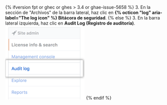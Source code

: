 {% ifversion fpt or ghec or ghes > 3.4 or ghae-issue-5658 %}
3. En la sección de "Archivos" de la barra lateral, haz clic en **{% octicon "log" aria-label="The log icon" %} Bitácora de seguridad**.
{% else  %}
3. En la barra lateral izquierda, haz clic en **Audit Log (Registro de auditoría)**. ![Pestaña de registro de auditoría](/assets/images/enterprise/site-admin-settings/audit-log-tab.png)
{% endif %}
